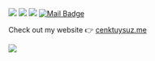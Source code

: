 [![](https://img.shields.io/badge/twitter-%231DA1F2.svg?&style=for-the-badge&logo=twitter&logoColor=white)](https://twitter.com/cenk_tuysuz)
[![](https://img.shields.io/badge/Google%20Scholar-%2312100E.svg?&style=for-the-badge&logo=google-scholar&logoColor=white)](https://scholar.google.com.tr/citations?user=NSEK9ssAAAAJ&hl=en)
[![](https://img.shields.io/badge/linkedin-%230077B5.svg?&style=for-the-badge&logo=linkedin&logoColor=white)](https://www.linkedin.com/in/cenk-tuysuz/)
[![Mail Badge](https://img.shields.io/badge/Contact%20Me-c14438?style=for-the-badge&logo=gmail&logoColor=white&link=mailto:cenktuysuz@gmail.com)](mailto:cenktuysuz@gmail.com)

Check out my website 👉 [cenktuysuz.me](cenktuysuz.me)

[![](https://img.shields.io/badge/twitter/follow/:cenk_tuysuz?label=Follow)](https://twitter.com/cenk_tuysuz)


